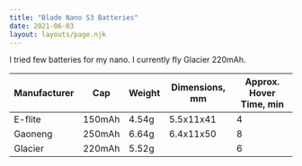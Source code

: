 ```yaml
---
title: "Blade Nano S3 Batteries"
date: 2021-06-03
layout: layouts/page.njk
---
```


I tried few batteries for my nano. I currently fly Glacier 220mAh.


|Manufacturer|Cap|Weight|Dimensions, mm|Approx. Hover Time, min|
|----|-----|----|-----|-----|
|E-flite|150mAh|4.54g|5.5x11x41|4|
|Gaoneng|250mAh|6.64g|6.4x11x50|8|
|Glacier|220mAh|5.52g| |6|
